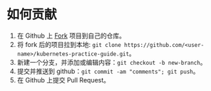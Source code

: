 # 如何贡献

1. 在 Github 上 [Fork](https://github.com/imroc/kubernetes-practice-guide/fork) 项目到自己的仓库。
2. 将 fork 后的项目拉到本地: `git clone https://github.com/<user-name>/kubernetes-practice-guide.git`。
3. 新建一个分支，并添加或编辑内容：`git checkout -b new-branch`。
4. 提交并推送到 github：`git commit -am "comments"; git push`。
5. 在 Github 上提交 Pull Request。
